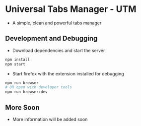 # Universal Tabs Manager - UTM

- A simple, clean and powerful tabs manager

## Development and Debugging

- Download dependencies and start the server

```bash
npm install
npm start
```

- Start firefox with the extension installed for debugging

```bash
npm run browser
# OR open with developer tools
npm run browser:dev
```

## More Soon

- More information will be added soon
